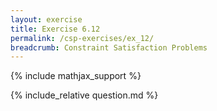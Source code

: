 ```yaml
---
layout: exercise
title: Exercise 6.12
permalink: /csp-exercises/ex_12/
breadcrumb: Constraint Satisfaction Problems
---
```


{% include mathjax_support %}

<div><i class="arrow-up loader" data-chapter="csp-exercises" data-exercise="ex_12" data-rating="0"></i></div>
{% include_relative question.md %}
